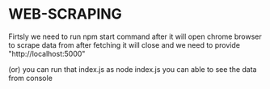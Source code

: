 # WEB-SCRAPING
Firtsly we need to run npm start command after it will open chrome browser to scrape data from after fetching it will close 
and we need to provide "http://localhost:5000"

(or)
you can run that index.js as node index.js you can able to see the data from console
